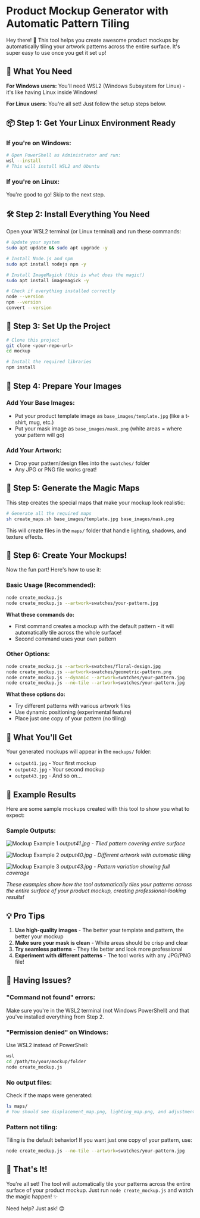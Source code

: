 # **Product Mockup Generator with Automatic Pattern Tiling**

Hey there! 👋 This tool helps you create awesome product mockups by automatically tiling your artwork patterns across the entire surface. It's super easy to use once you get it set up!

## **🚀 What You Need**

**For Windows users:** You'll need WSL2 (Windows Subsystem for Linux) - it's like having Linux inside Windows!

**For Linux users:** You're all set! Just follow the setup steps below.

## **📦 Step 1: Get Your Linux Environment Ready**

### **If you're on Windows:**
```bash
# Open PowerShell as Administrator and run:
wsl --install
# This will install WSL2 and Ubuntu
```

### **If you're on Linux:**
You're good to go! Skip to the next step.

## **🛠️ Step 2: Install Everything You Need**

Open your WSL2 terminal (or Linux terminal) and run these commands:

```bash
# Update your system
sudo apt update && sudo apt upgrade -y

# Install Node.js and npm
sudo apt install nodejs npm -y

# Install ImageMagick (this is what does the magic!)
sudo apt install imagemagick -y

# Check if everything installed correctly
node --version
npm --version
convert --version
```

## **📁 Step 3: Set Up the Project**

```bash
# Clone this project
git clone <your-repo-url>
cd mockup

# Install the required libraries
npm install
```

## **🎨 Step 4: Prepare Your Images**

### **Add Your Base Images:**
- Put your product template image as `base_images/template.jpg` (like a t-shirt, mug, etc.)
- Put your mask image as `base_images/mask.png` (white areas = where your pattern will go)

### **Add Your Artwork:**
- Drop your pattern/design files into the `swatches/` folder
- Any JPG or PNG file works great!

## **🔧 Step 5: Generate the Magic Maps**

This step creates the special maps that make your mockup look realistic:

```bash
# Generate all the required maps
sh create_maps.sh base_images/template.jpg base_images/mask.png
```

This will create files in the `maps/` folder that handle lighting, shadows, and texture effects.

## **🎯 Step 6: Create Your Mockups!**

Now the fun part! Here's how to use it:

### **Basic Usage (Recommended):**
```bash
node create_mockup.js
node create_mockup.js --artwork=swatches/your-pattern.jpg
```

**What these commands do:**
- First command creates a mockup with the default pattern - it will automatically tile across the whole surface!
- Second command uses your own pattern

### **Other Options:**
```bash
node create_mockup.js --artwork=swatches/floral-design.jpg
node create_mockup.js --artwork=swatches/geometric-pattern.png
node create_mockup.js --dynamic --artwork=swatches/your-pattern.jpg
node create_mockup.js --no-tile --artwork=swatches/your-pattern.jpg
```

**What these options do:**
- Try different patterns with various artwork files
- Use dynamic positioning (experimental feature)
- Place just one copy of your pattern (no tiling)

## **📂 What You'll Get**

Your generated mockups will appear in the `mockups/` folder:
- `output41.jpg` - Your first mockup
- `output42.jpg` - Your second mockup
- `output43.jpg` - And so on...

## **🎨 Example Results**

Here are some sample mockups created with this tool to show you what to expect:

### **Sample Outputs:**

![Mockup Example 1](mockups/output41.jpg)
*output41.jpg - Tiled pattern covering entire surface*

![Mockup Example 2](mockups/output40.jpg)
*output40.jpg - Different artwork with automatic tiling*

![Mockup Example 3](mockups/output43.jpg)
*output43.jpg - Pattern variation showing full coverage*

*These examples show how the tool automatically tiles your patterns across the entire surface of your product mockup, creating professional-looking results!*

## **💡 Pro Tips**

1. **Use high-quality images** - The better your template and pattern, the better your mockup
2. **Make sure your mask is clean** - White areas should be crisp and clear
3. **Try seamless patterns** - They tile better and look more professional
4. **Experiment with different patterns** - The tool works with any JPG/PNG file!

## **🚨 Having Issues?**

### **"Command not found" errors:**
Make sure you're in the WSL2 terminal (not Windows PowerShell) and that you've installed everything from Step 2.

### **"Permission denied" on Windows:**
Use WSL2 instead of PowerShell:
```bash
wsl
cd /path/to/your/mockup/folder
node create_mockup.js
```

### **No output files:**
Check if the maps were generated:
```bash
ls maps/
# You should see displacement_map.png, lighting_map.png, and adjustment_map.jpg
```

### **Pattern not tiling:**
Tiling is the default behavior! If you want just one copy of your pattern, use:
```bash
node create_mockup.js --no-tile --artwork=swatches/your-pattern.jpg
```

## **🎉 That's It!**

You're all set! The tool will automatically tile your patterns across the entire surface of your product mockup. Just run `node create_mockup.js` and watch the magic happen! ✨

Need help? Just ask! 😊
